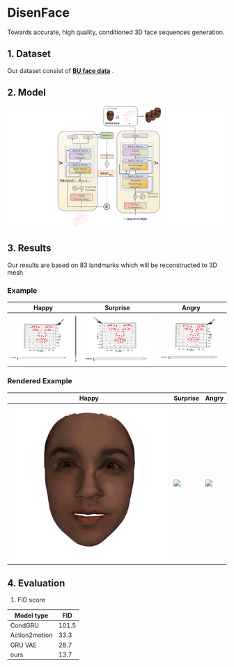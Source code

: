 # DisenFace
Towards accurate, high quality, conditioned 3D face sequences generation.

## 1. Dataset
Our dataset consist of [**BU face data**](http://www.cs.binghamton.edu/~lijun/Research/3DFE/3DFE_Analysis.html) .<br>


## 2. Model
<img  src="Results/Face 3D.png"  />

## 3. Results
Our results are based on 83 landmarks which will be reconstructed to 3D mesh
### Example           
| Happy  | Surprise |  Angry | 
| ------------- | ------------- | ------------- | 
| <img  src="Results/happy.gif"  /> | <img src="Results/surprise.gif"  /> |  <img src="Results/angry.gif"  /> |   
### Rendered Example           
| Happy  | Surprise |  Angry | 
| ------------- | ------------- | ------------- | 
| <img  src="Results/gif/trans/trans_Happy15.gif"  /> | <img src="Results/gif/trans/transSurprise_15.gif"  /> |  <img src="Results/gif/trans/trans_angry15.gif"  /> | 
                                              
## 4. Evaluation
1. FID score


| Model type  | FID |
| ------------- | -------------  |
| CondGRU| 101.5 |
| Action2motion| 33.3 |
| GRU VAE | 28.7 |
| ours | 13.7 |
